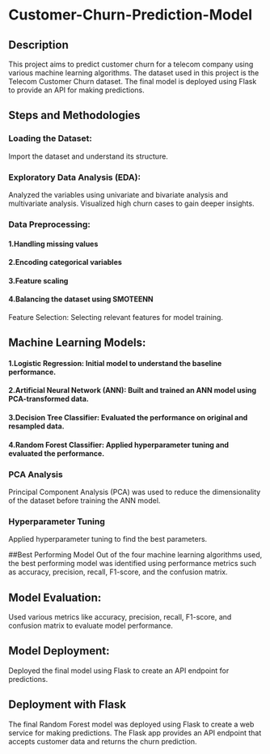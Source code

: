 # Customer-Churn-Prediction-Model
## Description
This project aims to predict customer churn for a telecom company using various machine learning algorithms. The dataset used in this project is the Telecom Customer Churn dataset. The final model is deployed using Flask to provide an API for making predictions.
## Steps and Methodologies
### Loading the Dataset: 
Import the dataset and understand its structure.
### Exploratory Data Analysis (EDA):
Analyzed the variables using univariate and bivariate analysis and multivariate analysis.
Visualized high churn cases to gain deeper insights.
### Data Preprocessing:
#### 1.Handling missing values
#### 2.Encoding categorical variables
#### 3.Feature scaling
#### 4.Balancing the dataset using SMOTEENN

Feature Selection: Selecting relevant features for model training.
## Machine Learning Models:
#### 1.Logistic Regression: Initial model to understand the baseline performance.

#### 2.Artificial Neural Network (ANN): Built and trained an ANN model using PCA-transformed data.

#### 3.Decision Tree Classifier: Evaluated the performance on original and resampled data.

#### 4.Random Forest Classifier: Applied hyperparameter tuning and evaluated the performance.

### PCA Analysis
Principal Component Analysis (PCA) was used to reduce the dimensionality of the dataset before training the ANN model.

### Hyperparameter Tuning
Applied hyperparameter tuning to find the best parameters.

##Best Performing Model
Out of the four machine learning algorithms used, the best performing model was identified using performance metrics such as accuracy, precision, recall, F1-score, and the confusion matrix.

## Model Evaluation: 
Used various metrics like accuracy, precision, recall, F1-score, and confusion matrix to evaluate model performance.
## Model Deployment: 
Deployed the final model using Flask to create an API endpoint for predictions.


## Deployment with Flask
The final Random Forest model was deployed using Flask to create a web service for making predictions. The Flask app provides an API endpoint that accepts customer data and returns the churn prediction.

